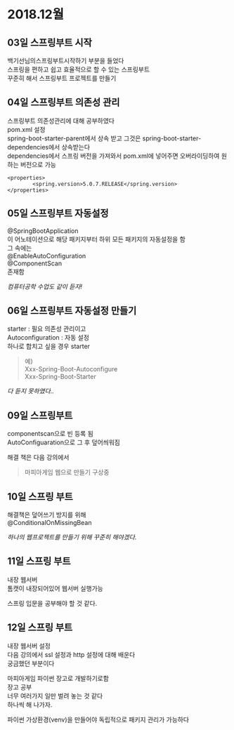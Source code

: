 # 2018.12월
## 03일 스프링부트 시작
백기선님의스프링부트시작하기 부분을 들었다  
스프링을 편하고 쉽고 효율적으로 할 수 있는 스프링부트  
꾸준히 해서 스프링부트 프로젝트를 만들기  

## 04일 스프링부트 의존성 관리
스프링부트 의존성관리에 대해 공부하였다  
pom.xml 설정  
spring-boot-starter-parent에서 상속 받고 그것은 spring-boot-starter-dependencies에서 상속받는다  
dependencies에서 스프링 버전을 가져와서 pom.xml에 넣어주면 오버라이딩하여 원하는 버전으로 가능  
```
<properties>
		<spring.version>5.0.7.RELEASE</spring.version>
</properties>
```

## 05일 스프링부트 자동설정
@SpringBootApplication  
이 어노테이션으로 해당 패키지부터 하위 모든 패키지의 자동설정을 함  
그 속에는  
@EnableAutoConfiguration  
@ComponentScan  
존재함

*컴퓨터공학 수업도 같이 듣자!*

## 06일 스프링부트 자동설정 만들기
starter : 필요 의존성 관리이고  
Autoconfiguration : 자동 설정  
하나로 합치고 싶을 경우 starter
> 예)  
Xxx-Spring-Boot-Autoconfigure  
Xxx-Spring-Boot-Starter  

*다 듣지 못하였다..*  

## 09일 스프링부트

componentscan으로 빈 등록 됨  
AutoConfiguaration으로 그 후 덮어씌워짐  

해결 책은 다음 강의에서  

> 마피아게임 웹으로 만들기 구상중

## 10일 스프링 부트
해결책은 덮어쓰기 방지를 위해  
@ConditionalOnMissingBean  

*하나의 웹프로젝트를 만들기 위해 꾸준히 해야겠다.*

## 11일 스프링 부트  
내장 웹서버  
톰캣이 내장되어있어 웹서버 실행가능  

스프링 입문을 공부해야 할 것 같다.  

## 12일 스프링 부트
내장 웹서버 설정  
다음 강의에서 ssl 설정과 http 설정에 대해 배운다  
궁금했던 부분이다  

마피아게임 파이썬 장고로 개발하기로함  
장고 공부  
너무 여러가지 일만 벌려 놓는 것 같다  
하나씩 해 나가자.  

파이썬 가상환경(venv)을 만들어야 독립적으로 패키지 관리가 가능하다  

